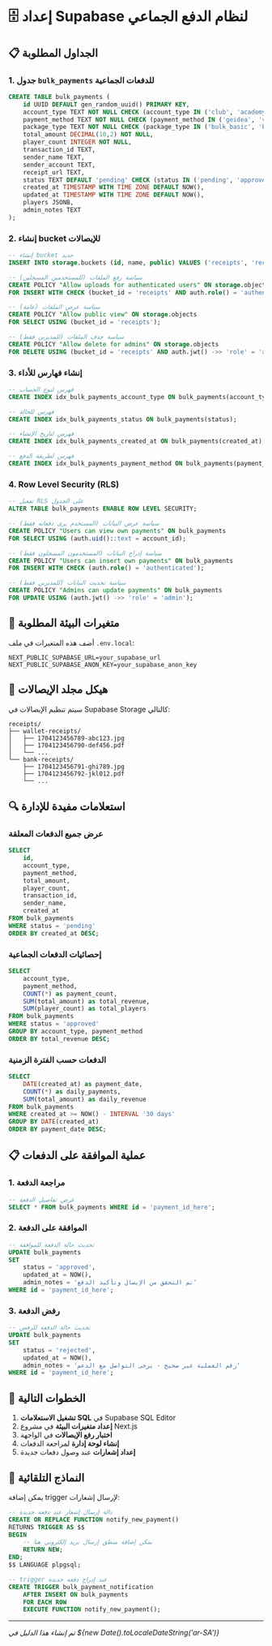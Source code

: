 # 🗄️ إعداد Supabase لنظام الدفع الجماعي

## 📋 الجداول المطلوبة

### 1. جدول `bulk_payments` للدفعات الجماعية

```sql
CREATE TABLE bulk_payments (
    id UUID DEFAULT gen_random_uuid() PRIMARY KEY,
    account_type TEXT NOT NULL CHECK (account_type IN ('club', 'academy', 'trainer', 'agent')),
    payment_method TEXT NOT NULL CHECK (payment_method IN ('geidea', 'vodafone_cash', 'etisalat_cash', 'instapay', 'bank_transfer')),
    package_type TEXT NOT NULL CHECK (package_type IN ('bulk_basic', 'bulk_premium', 'bulk_enterprise')),
    total_amount DECIMAL(10,2) NOT NULL,
    player_count INTEGER NOT NULL,
    transaction_id TEXT,
    sender_name TEXT,
    sender_account TEXT,
    receipt_url TEXT,
    status TEXT DEFAULT 'pending' CHECK (status IN ('pending', 'approved', 'rejected')),
    created_at TIMESTAMP WITH TIME ZONE DEFAULT NOW(),
    updated_at TIMESTAMP WITH TIME ZONE DEFAULT NOW(),
    players JSONB,
    admin_notes TEXT
);
```

### 2. إنشاء bucket للإيصالات

```sql
-- إنشاء bucket جديد
INSERT INTO storage.buckets (id, name, public) VALUES ('receipts', 'receipts', true);

-- سياسة رفع الملفات (للمستخدمين المسجلين)
CREATE POLICY "Allow uploads for authenticated users" ON storage.objects 
FOR INSERT WITH CHECK (bucket_id = 'receipts' AND auth.role() = 'authenticated');

-- سياسة عرض الملفات (عامة)
CREATE POLICY "Allow public view" ON storage.objects 
FOR SELECT USING (bucket_id = 'receipts');

-- سياسة حذف الملفات (للمديرين فقط)
CREATE POLICY "Allow delete for admins" ON storage.objects 
FOR DELETE USING (bucket_id = 'receipts' AND auth.jwt() ->> 'role' = 'admin');
```

### 3. إنشاء فهارس للأداء

```sql
-- فهرس لنوع الحساب
CREATE INDEX idx_bulk_payments_account_type ON bulk_payments(account_type);

-- فهرس للحالة
CREATE INDEX idx_bulk_payments_status ON bulk_payments(status);

-- فهرس لتاريخ الإنشاء
CREATE INDEX idx_bulk_payments_created_at ON bulk_payments(created_at);

-- فهرس لطريقة الدفع
CREATE INDEX idx_bulk_payments_payment_method ON bulk_payments(payment_method);
```

### 4. Row Level Security (RLS)

```sql
-- تفعيل RLS على الجدول
ALTER TABLE bulk_payments ENABLE ROW LEVEL SECURITY;

-- سياسة عرض البيانات (المستخدم يرى دفعاته فقط)
CREATE POLICY "Users can view own payments" ON bulk_payments
FOR SELECT USING (auth.uid()::text = account_id);

-- سياسة إدراج البيانات (المستخدمون المسجلون فقط)
CREATE POLICY "Users can insert own payments" ON bulk_payments
FOR INSERT WITH CHECK (auth.role() = 'authenticated');

-- سياسة تحديث البيانات (للمديرين فقط)
CREATE POLICY "Admins can update payments" ON bulk_payments
FOR UPDATE USING (auth.jwt() ->> 'role' = 'admin');
```

## 🔧 متغيرات البيئة المطلوبة

أضف هذه المتغيرات في ملف `.env.local`:

```env
NEXT_PUBLIC_SUPABASE_URL=your_supabase_url
NEXT_PUBLIC_SUPABASE_ANON_KEY=your_supabase_anon_key
```

## 📁 هيكل مجلد الإيصالات

سيتم تنظيم الإيصالات في Supabase Storage كالتالي:

```
receipts/
├── wallet-receipts/
│   ├── 1704123456789-abc123.jpg
│   ├── 1704123456790-def456.pdf
│   └── ...
└── bank-receipts/
    ├── 1704123456791-ghi789.jpg
    ├── 1704123456792-jkl012.pdf
    └── ...
```

## 🔍 استعلامات مفيدة للإدارة

### عرض جميع الدفعات المعلقة
```sql
SELECT 
    id,
    account_type,
    payment_method,
    total_amount,
    player_count,
    transaction_id,
    sender_name,
    created_at
FROM bulk_payments 
WHERE status = 'pending'
ORDER BY created_at DESC;
```

### إحصائيات الدفعات الجماعية
```sql
SELECT 
    account_type,
    payment_method,
    COUNT(*) as payment_count,
    SUM(total_amount) as total_revenue,
    SUM(player_count) as total_players
FROM bulk_payments 
WHERE status = 'approved'
GROUP BY account_type, payment_method
ORDER BY total_revenue DESC;
```

### الدفعات حسب الفترة الزمنية
```sql
SELECT 
    DATE(created_at) as payment_date,
    COUNT(*) as daily_payments,
    SUM(total_amount) as daily_revenue
FROM bulk_payments 
WHERE created_at >= NOW() - INTERVAL '30 days'
GROUP BY DATE(created_at)
ORDER BY payment_date DESC;
```

## 📋 عملية الموافقة على الدفعات

### 1. مراجعة الدفعة
```sql
-- عرض تفاصيل الدفعة
SELECT * FROM bulk_payments WHERE id = 'payment_id_here';
```

### 2. الموافقة على الدفعة
```sql
-- تحديث حالة الدفعة للموافقة
UPDATE bulk_payments 
SET 
    status = 'approved',
    updated_at = NOW(),
    admin_notes = 'تم التحقق من الإيصال وتأكيد الدفع'
WHERE id = 'payment_id_here';
```

### 3. رفض الدفعة
```sql
-- تحديث حالة الدفعة للرفض
UPDATE bulk_payments 
SET 
    status = 'rejected',
    updated_at = NOW(),
    admin_notes = 'رقم العملية غير صحيح - يرجى التواصل مع الدعم'
WHERE id = 'payment_id_here';
```

## 🚀 الخطوات التالية

1. **تشغيل الاستعلامات SQL** في Supabase SQL Editor
2. **إعداد متغيرات البيئة** في مشروع Next.js
3. **اختبار رفع الإيصالات** في الواجهة
4. **إنشاء لوحة إدارة** لمراجعة الدفعات
5. **إعداد إشعارات** عند وصول دفعات جديدة

## 📧 النماذج التلقائية

يمكن إضافة trigger لإرسال إشعارات:

```sql
-- دالة إرسال إشعار عند دفعة جديدة
CREATE OR REPLACE FUNCTION notify_new_payment()
RETURNS TRIGGER AS $$
BEGIN
    -- يمكن إضافة منطق إرسال بريد إلكتروني هنا
    RETURN NEW;
END;
$$ LANGUAGE plpgsql;

-- trigger عند إدراج دفعة جديدة
CREATE TRIGGER bulk_payment_notification
    AFTER INSERT ON bulk_payments
    FOR EACH ROW
    EXECUTE FUNCTION notify_new_payment();
```

---

*تم إنشاء هذا الدليل في ${new Date().toLocaleDateString('ar-SA')}* 